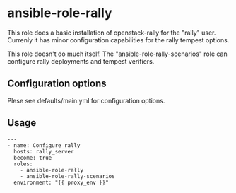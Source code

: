 # ansible-role-rally

This role does a basic installation of openstack-rally for the "rally" user. Currenly it has minor configuration capabilities for the rally tempest options.

This role doesn't do much itself. The "ansible-role-rally-scenarios" role can configure rally deployments and tempest verifiers. 

## Configuration options

Plese see defaults/main.yml for configuration options.

## Usage
```
---
- name: Configure rally
  hosts: rally_server
  become: true
  roles:
    - ansible-role-rally
    - ansible-role-rally-scenarios
  environment: "{{ proxy_env }}"
```
